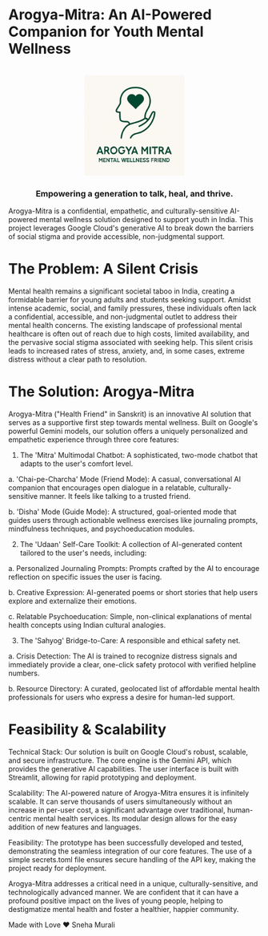 # Arogya-Mitra: An AI-Powered Companion for Youth Mental Wellness
<br>
<div align="center">
<img src="Arogya Mitra.png" alt="Arogya-Mitra Logo" width="200"/>
<h3>Empowering a generation to talk, heal, and thrive.</h3>
</div>

Arogya-Mitra is a confidential, empathetic, and culturally-sensitive AI-powered mental wellness solution designed to support youth in India. This project leverages Google Cloud's generative AI to break down the barriers of social stigma and provide accessible, non-judgmental support.

# The Problem: A Silent Crisis

Mental health remains a significant societal taboo in India, creating a formidable barrier for young adults and students seeking support. Amidst intense academic, social, and family pressures, these individuals often lack a confidential, accessible, and non-judgmental outlet to address their mental health concerns. The existing landscape of professional mental healthcare is often out of reach due to high costs, limited availability, and the pervasive social stigma associated with seeking help. This silent crisis leads to increased rates of stress, anxiety, and, in some cases, extreme distress without a clear path to resolution.

# The Solution: Arogya-Mitra

Arogya-Mitra ("Health Friend" in Sanskrit) is an innovative AI solution that serves as a supportive first step towards mental wellness. Built on Google's powerful Gemini models, our solution offers a uniquely personalized and empathetic experience through three core features:

1. The 'Mitra' Multimodal Chatbot: A sophisticated, two-mode chatbot that adapts to the user's comfort level.

a. 'Chai-pe-Charcha' Mode (Friend Mode): A casual, conversational AI companion that encourages open dialogue in a relatable, culturally-sensitive manner. It feels like talking to a trusted friend.

b. 'Disha' Mode (Guide Mode): A structured, goal-oriented mode that guides users through actionable wellness exercises like journaling prompts, mindfulness techniques, and psychoeducation modules.

2. The 'Udaan' Self-Care Toolkit: A collection of AI-generated content tailored to the user's needs, including:

a. Personalized Journaling Prompts: Prompts crafted by the AI to encourage reflection on specific issues the user is facing.

b. Creative Expression: AI-generated poems or short stories that help users explore and externalize their emotions.

c. Relatable Psychoeducation: Simple, non-clinical explanations of mental health concepts using Indian cultural analogies.

3. The 'Sahyog' Bridge-to-Care: A responsible and ethical safety net.

a. Crisis Detection: The AI is trained to recognize distress signals and immediately provide a clear, one-click safety protocol with verified helpline numbers.

b. Resource Directory: A curated, geolocated list of affordable mental health professionals for users who express a desire for human-led support.

# Feasibility & Scalability
Technical Stack: Our solution is built on Google Cloud's robust, scalable, and secure infrastructure. The core engine is the Gemini API, which provides the generative AI capabilities. The user interface is built with Streamlit, allowing for rapid prototyping and deployment.

Scalability: The AI-powered nature of Arogya-Mitra ensures it is infinitely scalable. It can serve thousands of users simultaneously without an increase in per-user cost, a significant advantage over traditional, human-centric mental health services. Its modular design allows for the easy addition of new features and languages.

Feasibility: The prototype has been successfully developed and tested, demonstrating the seamless integration of our core features. The use of a simple secrets.toml file ensures secure handling of the API key, making the project ready for deployment.

Arogya-Mitra addresses a critical need in a unique, culturally-sensitive, and technologically advanced manner. We are confident that it can have a profound positive impact on the lives of young people, helping to destigmatize mental health and foster a healthier, happier community.

Made with Love ❤️
Sneha Murali
